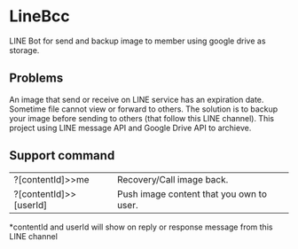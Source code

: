 # LineBcc
LINE Bot for send and backup image to member using google drive as storage.

<h2>Problems</h2>
An image that send or receive on LINE service has an expiration date. Sometime file cannot view or forward to others.
The solution is to backup your image before sending to others (that follow this LINE channel).
This project using LINE message API and Google Drive API to archieve.


<h2>Support command</h2>
<table>
  <tr><td>?[contentId]>>me </td><td>Recovery/Call image back.</td></tr>
  <tr><td>?[contentId]>>[userId]</td><td>Push image content that you own to user.</td></tr>
<table>

*contentId and userId will show on reply or response message from this LINE channel
